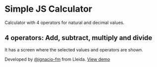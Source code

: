 # Simple JS Calculator

Calculator with 4 operators for natural and decimal values.

## 4 operators: Add, subtract, multiply and divide

It has a screen where the selected values and operators are shown.

Developed by [@ignacio-fm](https://github.com/ignacio-fm) from Lleida. [View demo](https://js-eexhz5.stackblitz.io)
